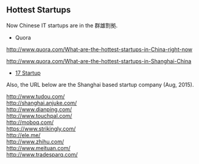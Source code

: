 ## Hottest Startups

Now Chinese IT startups are in the 群雄割拠.

- Quora

http://www.quora.com/What-are-the-hottest-startups-in-China-right-now

http://www.quora.com/What-are-the-hottest-startups-in-Shanghai-China

- [17 Startup](http://17startup.com/)


Also, the URL below are the Shanghai based startup company (Aug, 2015).

http://www.tudou.com/ <BR>
http://shanghai.anjuke.com/ <BR>
http://www.dianping.com/ <BR>
http://www.touchpal.com/ <BR>
http://moboq.com/ <BR>
https://www.strikingly.com/ <BR>
http://ele.me/ <BR>
http://www.zhihu.com/ <BR>
http://www.meituan.com/ <BR>
http://www.tradesparq.com/ <BR>


